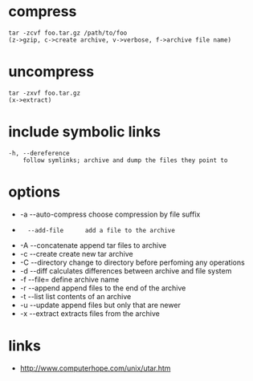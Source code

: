 # compress

    tar -zcvf foo.tar.gz /path/to/foo
    (z->gzip, c->create archive, v->verbose, f->archive file name)

# uncompress

    tar -zxvf foo.tar.gz
    (x->extract)

# include symbolic links

    -h, --dereference
        follow symlinks; archive and dump the files they point to

# options

* -a    --auto-compress choose compression by file suffix
*       --add-file      add a file to the archive
* -A    --concatenate   append tar files to archive
* -c    --create        create new tar archive
* -C    --directory     change to directory before perfoming any operations
* -d    --diff          calculates differences between archive and file system
* -f    --file=         define archive name 
* -r    --append        append files to the end of the archive
* -t    --list          list contents of an archive
* -u    --update        append files but only that are newer
* -x    --extract       extracts files from the archive

# links

* http://www.computerhope.com/unix/utar.htm
